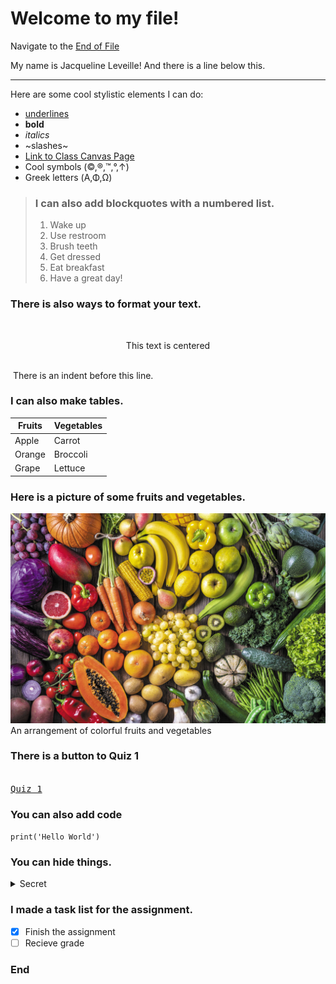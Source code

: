 # Welcome to my file!
Navigate to the [End of File](#end)

My name is Jacqueline Leveille! And there is a line below this.
***
Here are some cool stylistic elements I can do:
- <ins>underlines<ins/>
- **bold**
- *italics*
- ~slashes~
- [Link to Class Canvas Page](https://canvas.illinois.edu/courses/32848)
- Cool symbols (&copy;,&reg;,&trade;,&#176;,&uarr;)
- Greek letters (&Alpha;,&Phi;,&Omega;)

>### I can also add blockquotes with a numbered list.
> 1. Wake up
> 2. Use restroom
> 3. Brush teeth
> 4. Get dressed
> 5. Eat breakfast
> 6. Have a great day!
  
### There is also ways to format your text.
<br><p align="center"> This text is centered </p>
<br>&nbsp;There is an indent before this line.

### I can also make tables.
| Fruits      |Vegetables|
| ----------- | ----------- |
| Apple      |Carrot |
| Orange   |Broccoli |
| Grape   | Lettuce |

### Here is a picture of some fruits and vegetables.
<img src="https://github.com/jgl4/photos/blob/afee625b96adf8a1e627e7c62ad3e8d30ce90fb9/fruitsandvegs.jpeg" alt="Fruits and Vegetables">
  <figcaption>An arrangement of colorful fruits and vegetables</figcaption>

### There is a button to Quiz 1
<br>[<kbd>Quiz 1</kbd>](https://github.com/OREL-group/Project-Management/tree/main/Quiz%201)

### You can also add code
`print('Hello World')`
  
### You can hide things.
<details>
  <summary>Secret</summary>
   Have a good day!
</details>
  
### I made a task list for the assignment.
- [x] Finish the assignment
- [ ] Recieve grade
  
### End
